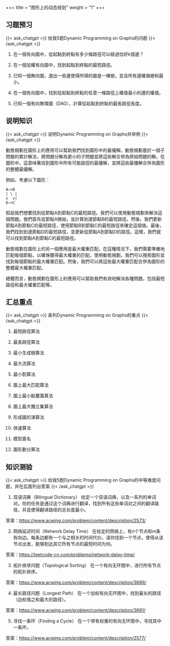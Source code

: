 +++
title = "图形上的动态规划"
weight = "1"
+++
## 习题预习
{{< ask_chatgpt >}}
给我5题Dynamic Programming on Graphs的问题
{{< /ask_chatgpt >}}



1. 在一個有向圖中，從起點到終點有多少條路徑可以經過恰好k個邊？

2. 在一個加權有向圖中，找到起點到終點的最短路徑。

3. 已知一個無向圖，選出一些邊使得所得的圖是一棵樹，並且所有邊權值總和最小。

4. 在一個有向圖中，找到從起點到終點的任意一條路徑上權值最小的邊的權值。

5. 已知一個有向無環圖（DAG），計算從起點到終點的最長路徑長度。   

## 说明知识
{{< ask_chatgpt >}}
说明Dynamic Programming on Graphs并举例
{{< /ask_chatgpt >}}



動態規劃在圖形上的應用可以幫助我們找到圖形中的最優解。動態規劃基於一個子問題的累計解法，將問題分解為更小的子問題並將這些解合併為原始問題的解。在圖形中，這意味著找到圖形中所有可能路徑的最優解，並將這些最優解合併為圖形的整體最優解。

例如，考慮以下圖形：

    A—>B
    | \ |
    v  v|
    D—>C

假設我們想要找到從節點A到節點C的最短路徑。我們可以使用動態規劃來解決這個問題。我們首先從節點A開始，並計算到達節點B的最短路徑。然後，我們更新節點A到節點C的最短路徑，使用節點B到節點C的最短路徑來確定這個值。最後，我們找到到達節點D的最短路徑，並更新從節點A到節點D的路徑。這樣，我們就可以找到節點A到節點C的最短路徑。

動態規劃在圖形上的另一個應用是最大權重匹配。在這種情況下，我們需要準確地匹配每個節點，以確保獲得最大權重的匹配。使用動態規劃，我們可以搜索圖形並找到每個節點的最大權重匹配。然後，我們可以將這些最大權重匹配合併為圖形的整體最大權重匹配。

總體而言，動態規劃在圖形上的應用可以幫助我們有效地解決各種問題，包括最短路徑和最大權重匹配等。   

## 汇总重点
{{< ask_chatgpt >}}
条列Dynamic Programming on Graphs的重点
{{< /ask_chatgpt >}}



1. 最短路徑算法

2. 最長路徑算法

3. 最小生成樹算法

4. 最大流算法

5. 最小割算法

6. 圖上最大匹配算法

7. 圖上最小點覆蓋算法

8. 圖上最大獨立集算法

9. 形成圖的演算法

10. 快速算法

11. 模型簽名

12. 圖形劃分算法   

## 知识测验
{{< ask_chatgpt >}}
给我5题Dynamic Programming on Graphs的中等难度问题，并在后面列出答案
{{< /ask_chatgpt >}}



1. 双语词典（Bilingual Dictionary）
给定一个双语词典，以及一系列的单词对。你的任务是通过这个词典进行翻译，找到所有这些单词对之间的翻译路径，并且使得翻译路径的总长度最小。

答案：https://www.acwing.com/problem/content/description/2573/

2. 网络延迟时间（Network Delay Time）
在给定的网络上，有n个节点和m条有向边。每条边都有一个与之相关的时间代价。请你找到一个节点，使得从该节点出发，能够到达其它所有节点的最短时间为何。

答案：https://leetcode-cn.com/problems/network-delay-time/

3. 拓扑排序问题（Topological Sorting）
在一个有向无环图中，进行所有节点的拓扑排序。

答案：https://www.acwing.com/problem/content/description/3689/

4. 最长路径问题（Longest Path）
在一个加权有向无环图中，找到最长的路径（边权值之和最大的路径）。

答案：https://www.acwing.com/problem/content/description/3691/

5. 寻找一条环（Finding a Cycle）
在一个带有权重的有向无环图中，寻找其中一条环。

答案：https://www.acwing.com/problem/content/description/2577/   

